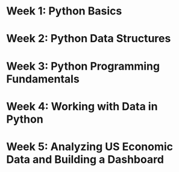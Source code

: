 <h1>Week 1: Python Basics</h1>








<h1>Week 2: Python Data Structures</h1>











<h1>Week 3: Python Programming Fundamentals</h1>










<h1>Week 4: Working with Data in Python</h1>










<h1>Week 5: Analyzing US Economic Data and Building a Dashboard</h1>
